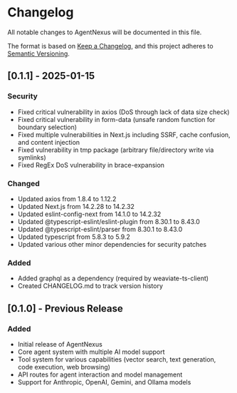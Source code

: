 # Changelog

All notable changes to AgentNexus will be documented in this file.

The format is based on [Keep a Changelog](https://keepachangelog.com/en/1.0.0/),
and this project adheres to [Semantic Versioning](https://semver.org/spec/v2.0.0.html).

## [0.1.1] - 2025-01-15

### Security
- Fixed critical vulnerability in axios (DoS through lack of data size check)
- Fixed critical vulnerability in form-data (unsafe random function for boundary selection)
- Fixed multiple vulnerabilities in Next.js including SSRF, cache confusion, and content injection
- Fixed vulnerability in tmp package (arbitrary file/directory write via symlinks)
- Fixed RegEx DoS vulnerability in brace-expansion

### Changed
- Updated axios from 1.8.4 to 1.12.2
- Updated Next.js from 14.2.28 to 14.2.32
- Updated eslint-config-next from 14.1.0 to 14.2.32
- Updated @typescript-eslint/eslint-plugin from 8.30.1 to 8.43.0
- Updated @typescript-eslint/parser from 8.30.1 to 8.43.0
- Updated typescript from 5.8.3 to 5.9.2
- Updated various other minor dependencies for security patches

### Added
- Added graphql as a dependency (required by weaviate-ts-client)
- Created CHANGELOG.md to track version history

## [0.1.0] - Previous Release

### Added
- Initial release of AgentNexus
- Core agent system with multiple AI model support
- Tool system for various capabilities (vector search, text generation, code execution, web browsing)
- API routes for agent interaction and model management
- Support for Anthropic, OpenAI, Gemini, and Ollama models